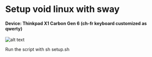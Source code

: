 # Setup void linux with sway
#### Device: Thinkpad X1 Carbon Gen 6 (ch-fr keyboard customized as qwerty)

![alt text](https://github.com/pado31/linux_setup/blob/void_sway/ps_20221210200617.png?raw=true)

Run the script with sh setup.sh
